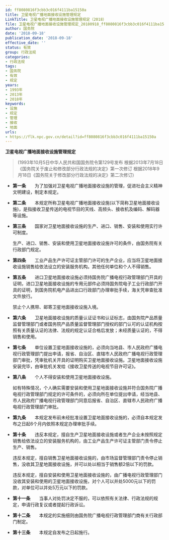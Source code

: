 ```yaml
---
id: ff8080816f3cbb3c016f4111ba15150a
title: 卫星电视广播地面接收设施管理规定
LinkTitle: 卫星电视广播地面接收设施管理规定（2018）
file: 卫星电视广播地面接收设施管理规定_20180918_ff8080816f3cbb3c016f4111ba15150a.docx
author: 国务院
date: '2018-09-18'
publication_date: '2018-09-18'
effective_date: ''
status: 有效
group: 行政法规
categories:
- 行政法规
tags:
- 国务院
- 有效
- 规定
years:
- 1993年
- 2013年
- 2018年
keywords:
- 设施
- 规定
- 管理
- 接收
- 地面
urls:
- https://flk.npc.gov.cn/detail?id=ff8080816f3cbb3c016f4111ba15150a
---
```


**卫星电视广播地面接收设施管理规定**

> (1993年10月5日中华人民共和国国务院令第129号发布 根据2013年7月18日《国务院关于废止和修改部分行政法规的决定》第一次修订 根据2018年9月18日《国务院关于修改部分行政法规的决定》第二次修订)

- **第一条**　　为了加强对卫星电视广播地面接收设施的管理，促进社会主义精神文明建设，制定本规定。

- **第二条**　　本规定所称卫星电视广播地面接收设施(以下简称卫星地面接收设施)，是指接收卫星传送的电视节目的天线、高频头、接收机及编码、解码器等设施。

- **第三条**　　国家对卫星地面接收设施的生产、进口、销售、安装和使用实行许可制度。

  生产、进口、销售、安装和使用卫星地面接收设施许可的条件，由国务院有关行政部门规定。

- **第四条**　　工业产品生产许可证主管部门许可的生产企业，应当将卫星地面接收设施销售给依法设立的安装服务机构。其他任何单位和个人不得销售。

- **第五条**　　进口卫星地面接收设施必须持国务院广播电视行政管理部门开具的证明，进口卫星地面接收设施的专用元部件必须持国务院电子工业行政部门开具的证明，到国务院机电产品进出口行政部门办理审批手续，海关凭审查批准文件放行。

  禁止个人携带、邮寄卫星地面接收设施入境。

- **第六条**　　卫星地面接收设施的质量认证证书和认证标志，由国务院产品质量监督管理部门或者国务院产品质量监督管理部门授权的部门认可的认证机构按照有关质量认证的法律、法规的规定认证合格后发放；未经质量认证的，不得销售和使用。

- **第七条**　　单位设置卫星地面接收设施的，必须向当地县、市人民政府广播电视行政管理部门提出申请，报省、自治区、直辖市人民政府广播电视行政管理部门审批，凭审批机关开具的证明购买卫星地面接收设施。卫星地面接收设施安装完毕，由审批机关发给《接收卫星传送的电视节目许可证》。

- **第八条**　　个人不得安装和使用卫星地面接收设施。

  如有特殊情况，个人确实需要安装和使用卫星地面接收设施并符合国务院广播电视行政管理部门规定的许可条件的，必须向所在单位提出申请，经当地县、市人民政府广播电视行政管理部门同意后报省、自治区、直辖市人民政府广播电视行政管理部门审批。

- **第九条**　　本规定发布前未经批准设置卫星地面接收设施的，必须自本规定发布之日起6个月内依照本规定办理审批手续。

- **第十条**　　违反本规定，擅自生产卫星地面接收设施或者生产企业未按照规定销售给依法设立的安装服务机构的，由工业产品生产许可证主管部门责令停止生产、销售。

  违反本规定，擅自销售卫星地面接收设施的，由市场监督管理部门责令停止销售，没收其卫星地面接收设施，并可以处以相当于销售额2倍以下的罚款。

  违反本规定，擅自安装和使用卫星地面接收设施的，由广播电视行政管理部门没收其安装和使用的卫星地面接收设施，对个人可以并处5000元以下的罚款，对单位可以并处5万元以下的罚款。

- **第十一条**　　当事人对处罚决定不服的，可以依照有关法律、行政法规的规定，申请行政复议或者提起行政诉讼。

- **第十二条**　　本规定的实施细则由国务院广播电视行政管理部门商有关行政部门制定。

- **第十三条**　　本规定自发布之日起施行。
